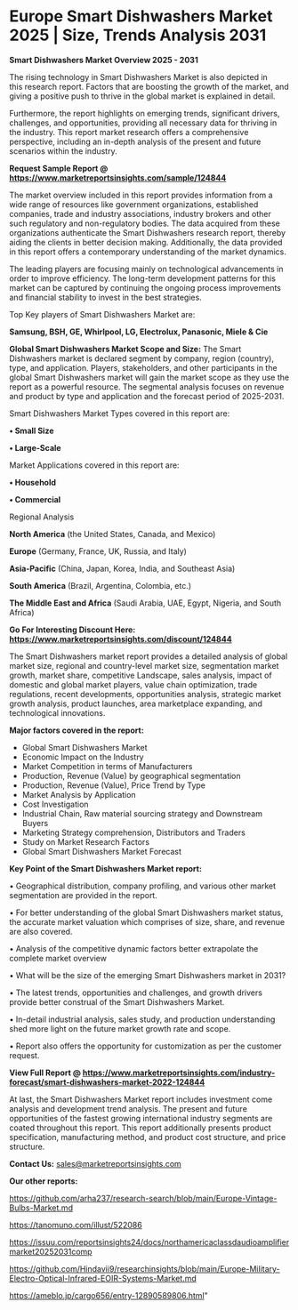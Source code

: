 # Europe Smart Dishwashers Market 2025 | Size, Trends Analysis 2031

<Strong> Smart Dishwashers Market Overview 2025 - 2031</strong>

The rising technology in Smart Dishwashers Market is also depicted in this research report. Factors that are boosting the growth of the market, and giving a positive push to thrive in the global market is explained in detail.

Furthermore, the report highlights on emerging trends, significant drivers, challenges, and opportunities, providing all necessary data for thriving in the industry. This report market research offers a comprehensive perspective, including an in-depth analysis of the present and future scenarios within the industry.

<strong>Request Sample Report @ <a href=https://www.marketreportsinsights.com/sample/124844>https://www.marketreportsinsights.com/sample/124844</a></strong>

The market overview included in this report provides information from a wide range of resources like government organizations, established companies, trade and industry associations, industry brokers and other such regulatory and non-regulatory bodies. The data acquired from these organizations authenticate the Smart Dishwashers research report, thereby aiding the clients in better decision making. Additionally, the data provided in this report offers a contemporary understanding of the market dynamics.

The leading players are focusing mainly on technological advancements in order to improve efficiency. The long-term development patterns for this market can be captured by continuing the ongoing process improvements and financial stability to invest in the best strategies.

Top Key players of Smart Dishwashers Market are:

<strong>Samsung, BSH, GE, Whirlpool, LG, Electrolux, Panasonic, Miele & Cie</strong>

<strong><b>Global Smart Dishwashers Market Scope and Size:</b></strong>
The Smart Dishwashers market is declared segment by company, region (country), type, and application. Players, stakeholders, and other participants in the global Smart Dishwashers market will gain the market scope as they use the report as a powerful resource. The segmental analysis focuses on revenue and product by type and application and the forecast period of 2025-2031.

Smart Dishwashers Market Types covered in this report are:

<strong>• Small Size

• Large-Scale</strong>

Market Applications covered in this report are:

<strong>• Household

• Commercial</strong> 

Regional Analysis

<strong>North America</strong> (the United States, Canada, and Mexico)

<strong>Europe</strong> (Germany, France, UK, Russia, and Italy)

<strong>Asia-Pacific</strong> (China, Japan, Korea, India, and Southeast Asia)

<strong>South America</strong> (Brazil, Argentina, Colombia, etc.)

<strong>The Middle East and Africa</strong> (Saudi Arabia, UAE, Egypt, Nigeria, and South Africa)

<strong>Go For Interesting Discount Here: <a href=https://www.marketreportsinsights.com/discount/124844>https://www.marketreportsinsights.com/discount/124844</a></strong>

The Smart Dishwashers market report provides a detailed analysis of global market size, regional and country-level market size, segmentation market growth, market share, competitive Landscape, sales analysis, impact of domestic and global market players, value chain optimization, trade regulations, recent developments, opportunities analysis, strategic market growth analysis, product launches, area marketplace expanding, and technological innovations.

<strong><b>Major factors covered in the report:</b></strong>
<ul>
  <li>Global Smart Dishwashers Market </li>
  <li>Economic Impact on the Industry</li>
  <li>Market Competition in terms of Manufacturers</li>
  <li>Production, Revenue (Value) by geographical segmentation</li>
  <li>Production, Revenue (Value), Price Trend by Type</li>
  <li>Market Analysis by Application</li>
  <li>Cost Investigation</li>
  <li>Industrial Chain, Raw material sourcing strategy and Downstream Buyers</li>
  <li>Marketing Strategy comprehension, Distributors and Traders</li>
  <li>Study on Market Research Factors</li>
  <li>Global Smart Dishwashers Market Forecast</li>
</ul>

<strong><b>Key Point of the Smart Dishwashers Market report:</b></strong>

• Geographical distribution, company profiling, and various other market segmentation are provided in the report.

• For better understanding of the global Smart Dishwashers market status, the accurate market valuation which comprises of size, share, and revenue are also covered.

• Analysis of the competitive dynamic factors better extrapolate the complete market overview

• What will be the size of the emerging Smart Dishwashers market in 2031?

• The latest trends, opportunities and challenges, and growth drivers provide better construal of the Smart Dishwashers Market.

• In-detail industrial analysis, sales study, and production understanding shed more light on the future market growth rate and scope.

• Report also offers the opportunity for customization as per the customer request.

<strong><b>View Full Report @ <a href=https://www.marketreportsinsights.com/industry-forecast/smart-dishwashers-market-2022-124844>https://www.marketreportsinsights.com/industry-forecast/smart-dishwashers-market-2022-124844</a></b></strong>


At last, the Smart Dishwashers Market report includes investment come analysis and development trend analysis. The present and future opportunities of the fastest growing international industry segments are coated throughout this report. This report additionally presents product specification, manufacturing method, and product cost structure, and price structure.

<strong>Contact Us:</strong>
sales@marketreportsinsights.com

<strong>Our other reports:</strong>

<a href=https://github.com/arha237/research-search/blob/main/Europe-Vintage-Bulbs-Market.md>https://github.com/arha237/research-search/blob/main/Europe-Vintage-Bulbs-Market.md</a>

<a href=https://tanomuno.com/illust/522086>https://tanomuno.com/illust/522086</a>

<a href=https://issuu.com/reportsinsights24/docs/northamericaclassdaudioamplifiermarket20252031comp>https://issuu.com/reportsinsights24/docs/northamericaclassdaudioamplifiermarket20252031comp</a>

<a href=https://github.com/Hindavii9/researchinsights/blob/main/Europe-Military-Electro-Optical-Infrared-EOIR-Systems-Market.md>https://github.com/Hindavii9/researchinsights/blob/main/Europe-Military-Electro-Optical-Infrared-EOIR-Systems-Market.md</a>

<a href=https://ameblo.jp/cargo656/entry-12890589806.html>https://ameblo.jp/cargo656/entry-12890589806.html</a>"
